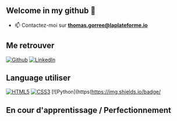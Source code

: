## Welcome in my github 👋

- 📫 Contactez-moi sur **thomas.gorree@laplateforme.io**

## Me retrouver

[![Github](https://img.shields.io/badge/-GitHub-000?&logo=GitHub&logoColor=FFF)](https://github.com/thomas-gorree)
[![LinkedIn](https://img.shields.io/badge/-LinkedIn-000?&logo=LinkedIn&logoColor=0A66C2)](https://www.linkedin.com/in/thomas-gorree-61b178263/)

## Language utiliser

[![HTML5](https://img.shields.io/badge/-HTML5-000?&logo=HTML5&logoColor=E34F26)](https://www.w3.org/html/)
[![CSS3](https://img.shields.io/badge/-CSS3-000?&logo=CSS3&logoColor=1572B6)](https://developer.mozilla.org/fr/docs/Web/CSS)
[![Python](https(https://img.shields.io/badge/


## En cour d'apprentissage / Perfectionnement











<!--
**thomas-gorree/thomas-gorree** is a ✨ _special_ ✨ repository because its `README.md` (this file) appears on your GitHub profile.

Here are some ideas to get you started:

- 🔭 I’m currently working on ...
- 🌱 I’m currently learning ...
- 👯 I’m looking to collaborate on ...
- 🤔 I’m looking for help with ...
- 💬 Ask me about ...
- 📫 How to reach me: ...
- 😄 Pronouns: ...
- ⚡ Fun fact: ...
-->
